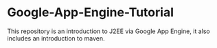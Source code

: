 # Google-App-Engine-Tutorial
This repository is an introduction to J2EE via Google App Engine, it also includes an introduction to maven.

